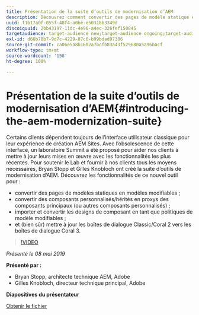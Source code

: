 ```yaml
---
title: Présentation de la suite d’outils de modernisation d’AEM
description: Découvrez comment convertir des pages de modèle statique en modèles modifiables. Découvrez comment convertir des composants personnalisés ou hérités en proxys de composants principaux, et plus encore.
uuid: f1b17a0f-055f-48f4-a0be-e50318b3349d
discoiquuid: 2bb43197-11dc-4e96-a4ec-326fef150845
targetaudience: target-audience new;target-audience ongoing;target-audience upgrader
exl-id: d66b78b7-9d7c-4229-87c6-b99bdad97306
source-git-commit: ca06e5a8b1602a7bcfb83a43f529680a5a96bacf
workflow-type: tm+mt
source-wordcount: '158'
ht-degree: 100%

---
```


# Présentation de la suite d’outils de modernisation d’AEM{#introducing-the-aem-modernization-suite}

Certains clients dépendent toujours de l’interface utilisateur classique pour leur expérience de création AEM Sites. Avec l’obsolescence de cette interface, un laboratoire Summit a été proposé pour aider nos clients à mettre à jour leurs mises en œuvre avec les fonctionnalités les plus récentes. Pour soutenir le Lab et fournir à nos clients tous les moyens nécessaires, Bryan Stopp et Gilles Knobloch ont créé la suite d’outils de modernisation d’AEM.  Découvrez les fonctionnalités de ce nouvel outil pour :

* convertir des pages de modèles statiques en modèles modifiables ;
* convertir des composants personnalisés/hérités en proxys des composants principaux (ou autres composants personnalisés) ;
* importer et convertir les designs de composant en tant que politiques de modèle modifiables ;
* et (bien sûr) mettre à jour les boîtes de dialogue Classic/Coral 2 vers les boîtes de dialogue Coral 3.

>[!VIDEO](https://video.tv.adobe.com/v/27322?quality=9)

*Présenté le 08 mai 2019*

**Présenté par :**

* Bryan Stopp, architecte technique AEM, Adobe
* Gilles Knobloch, directeur technique principal, Adobe

**Diapositives du présentateur**

[Obtenir le fichier](assets/modernization-toolsaemgems.pdf)
